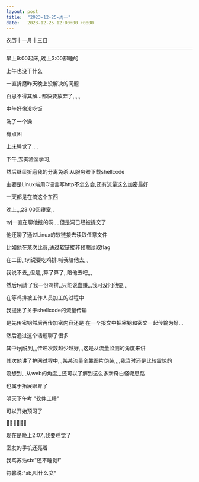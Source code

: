 ```yaml
---
layout: post
title:  "2023-12-25-周一"
date:   2023-12-25 12:00:00 +0800
---
```






农历十一月十三日

---

早上9:00起床,,晚上3:00都睡的



上午也没干什么

一直折磨昨天晚上没解决的问题

百思不得其解...都快要放弃了,,,,,



中午好像没吃饭

洗了一个澡

有点困

上床睡觉了....



下午,去实验室学习,

然后继续折磨我的分离免杀,从服务器下载shellcode

主要是Linux端用C语言写http不怎么会,还有流量这么加密最好

一天都是在搞这个东西



晚上,,,23:00回寝室,,

tyj一直在聊他挖的洞,,,,但是洞已经被提交了

他还聊了通过Linux的软链接去读取任意文件

比如他在某次比赛,通过软链接非预期读取flag



在二田,,tyj说要吃鸡排.喊我陪他去,,,

我说不去,,但是,,算了算了,,陪他去吧,,,

然后tyj请了我一份鸡排,,只能说血赚,,,我可没问他要,,,

在等鸡排被工作人员加工的过程中

我提出了关于shellcode的流量传输

是先传密钥然后再传加密内容还是 在一个报文中把密钥和密文一起传输为好...

然后通过这个话题聊了很多

其中tyj说到,,,传递次数越少越好,,,这是从流量监测的角度来讲

其次他讲了护网过程中,,,某某流量全靠图片伪装,,,,我当时还是比较震惊的

没想到,,,从web的角度,,,还可以了解到这么多新奇白怪呃思路

也属于拓展眼界了



明天下午考 "软件工程"

可以开始预习了

🤣🤣🤣🤣🤣🤣

现在是晚上2:07,,我要睡觉了

室友的手机还亮着

我骂苏浩sb:"还不睡觉!"

符馨说:"sb,叫什么交"

